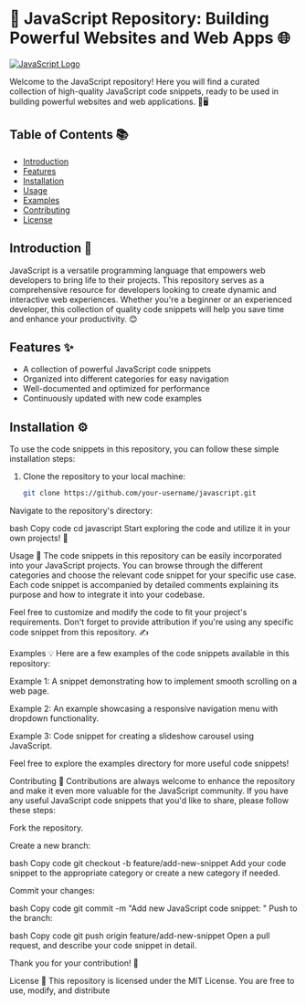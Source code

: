 # 🚀 JavaScript Repository: Building Powerful Websites and Web Apps 🌐

[![JavaScript Logo](https://your-website.com/path/to/logo.png)](https://your-website.com/)

Welcome to the JavaScript repository! Here you will find a curated collection of high-quality JavaScript code snippets, ready to be used in building powerful websites and web applications. 💪🖥️

## Table of Contents 📚

- [Introduction](#introduction)
- [Features](#features)
- [Installation](#installation)
- [Usage](#usage)
- [Examples](#examples)
- [Contributing](#contributing)
- [License](#license)

## Introduction 📝

JavaScript is a versatile programming language that empowers web developers to bring life to their projects. This repository serves as a comprehensive resource for developers looking to create dynamic and interactive web experiences. Whether you're a beginner or an experienced developer, this collection of quality code snippets will help you save time and enhance your productivity. 😊

## Features ✨

- A collection of powerful JavaScript code snippets
- Organized into different categories for easy navigation
- Well-documented and optimized for performance
- Continuously updated with new code examples

## Installation ⚙️

To use the code snippets in this repository, you can follow these simple installation steps:

1. Clone the repository to your local machine:
   ```bash
   git clone https://github.com/your-username/javascript.git
Navigate to the repository's directory:

bash
Copy code
cd javascript
Start exploring the code and utilize it in your own projects! 🎉

Usage 🚀
The code snippets in this repository can be easily incorporated into your JavaScript projects. You can browse through the different categories and choose the relevant code snippet for your specific use case. Each code snippet is accompanied by detailed comments explaining its purpose and how to integrate it into your codebase.

Feel free to customize and modify the code to fit your project's requirements. Don't forget to provide attribution if you're using any specific code snippet from this repository. ✍️

Examples 💡
Here are a few examples of the code snippets available in this repository:

Example 1: A snippet demonstrating how to implement smooth scrolling on a web page.

Example 2: An example showcasing a responsive navigation menu with dropdown functionality.

Example 3: Code snippet for creating a slideshow carousel using JavaScript.

Feel free to explore the examples directory for more useful code snippets!

Contributing 🤝
Contributions are always welcome to enhance the repository and make it even more valuable for the JavaScript community. If you have any useful JavaScript code snippets that you'd like to share, please follow these steps:

Fork the repository.

Create a new branch:

bash
Copy code
git checkout -b feature/add-new-snippet
Add your code snippet to the appropriate category or create a new category if needed.

Commit your changes:

bash
Copy code
git commit -m "Add new JavaScript code snippet: <Snippet Title>"
Push to the branch:

bash
Copy code
git push origin feature/add-new-snippet
Open a pull request, and describe your code snippet in detail.

Thank you for your contribution! 🙌

License 📜
This repository is licensed under the MIT License. You are free to use, modify, and distribute
